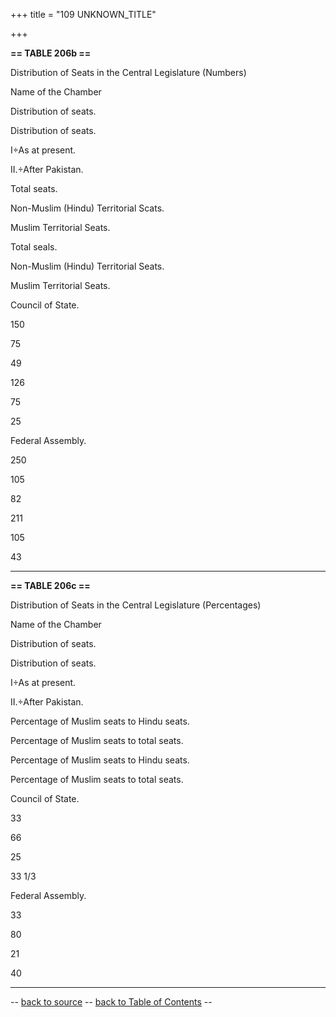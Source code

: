 +++
title = "109 UNKNOWN_TITLE"

+++


  
**== TABLE 206b ==**

Distribution of Seats in the Central Legislature (Numbers)

  

Name of the Chamber

Distribution of seats.

Distribution of seats.



I÷As at present.

II.÷After Pakistan.



Total seats.

Non-Muslim (Hindu) Territorial Scats.

Muslim Territorial Seats.

Total seals.

Non-Muslim (Hindu) Territorial Seats.

Muslim Territorial Seats.

Council of State.

150

75

49

126

75

25

Federal Assembly.

250

105

82

211

105

43

------------------------------------------------------------------------

  
**== TABLE 206c ==**

Distribution of Seats in the Central Legislature (Percentages)

  

Name of the Chamber

Distribution of seats.

Distribution of seats.



I÷As at present.

II.÷After Pakistan.



Percentage of Muslim seats to Hindu seats.

Percentage of Muslim seats to total seats.

Percentage of Muslim seats to Hindu seats.

Percentage of Muslim seats to total seats.

Council of State.

33

66

25

33 1/3

Federal Assembly.

33

80

21

40

------------------------------------------------------------------------

-- [back to source](206bc.html) -- [back to Table of
Contents](../index.html#contents) --  

